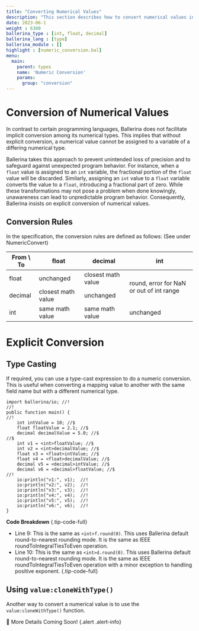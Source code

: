 ```yaml
---
title: "Converting Numerical Values"
description: "This section describes how to convert numerical values in Ballerina."
date: 2023-06-1
weight : 6300
ballerina_type : [int, float, decimal]
ballerina_lang : [type]
ballerina_module : []
highlight : [numeric_conversion.bal]
menu: 
  main:
    parent: types
    name: 'Numeric Conversion'
    params:
      group: "conversion"
---
```


# Conversion of Numerical Values

In contrast to certain programming languages, Ballerina does not facilitate implicit conversion among its numerical types. This implies that without explicit conversion, a numerical value cannot be assigned to a variable of a differing numerical type.

Ballerina takes this approach to prevent unintended loss of precision and to safeguard against unexpected program behavior. For instance, when a `float` value is assigned to an `int` variable, the fractional portion of the `float` value will be discarded. Similarly, assigning an `int` value to a `float` variable converts the value to a `float`, introducing a fractional part of zero. While these transformations may not pose a problem when done knowingly, unawareness can lead to unpredictable program behavior. Consequently, Ballerina insists on explicit conversion of numerical values.

## Conversion Rules

In the specification, the conversion rules are defined as follows: (See under NumericConvert)

<table class="tip-table text-center">
    <thead>
        <tr>
            <th>From \ To</th>
            <th>float</th>
            <th>decimal</th>
            <th>int</th>
        </tr>
    </thead>
    <tbody>
        <tr>
            <td>float</td>
            <td>unchanged</td>
            <td>closest math value</td>
            <td rowspan="2">round, error for NaN or out of int range</td>
        </tr>
        <tr>
            <td>decimal</td>
            <td>closest math value</td>
            <td>unchanged</td>
        </tr>
        <tr>
            <td>int</td>
            <td>same math value</td>
            <td>same math value</td>
            <td>unchanged</td>
        </tr>
    </tbody>
</table>


# Explicit Conversion

## Type Casting

If required, you can use a type-cast expression to do a numeric conversion. This is useful when converting a mapping value to another with the same field name but with a different numerical type.

```ballerina {filename="numeric_conversion.bal" lines="9-14" result="output" title="Numeric Conversion"}
import ballerina/io; //!
//!
public function main() {
//!
    int intValue = 10; //$
    float floatValue = 2.1; //$
    decimal decimalValue = 5.0; //$
//$
    int v1 = <int>floatValue; //$
    int v2 = <int>decimalValue; //$
    float v3 = <float>intValue; //$
    float v4 = <float>decimalValue; //$
    decimal v5 = <decimal>intValue; //$
    decimal v6 = <decimal>floatValue; //$
//!
    io:println("v1:", v1);  //!
    io:println("v2:", v2);  //!
    io:println("v3:", v3);  //!
    io:println("v4:", v4);  //!
    io:println("v5:", v5);  //!
    io:println("v6:", v6);  //!
}
```

**Code Breakdown**
{.tip-code-full}

* Line 9: This is the same as `<int>f.round(0)`. This uses Ballerina default round-to-nearest rounding mode. It is the same as IEEE roundToIntegralTiesToEven operation.
* Line 10: This is the same as `<int>d.round(0)`. This uses Ballerina default round-to-nearest rounding mode. It is the same as IEEE roundToIntegralTiesToEven operation with a minor exception to handling positive exponent.
{.tip-code-full}

## Using `value:cloneWithType()`

Another way to convert a numerical value is to use the `value:cloneWithType()` function. 

🚧 More Details Coming Soon!
{.alert .alert-info}